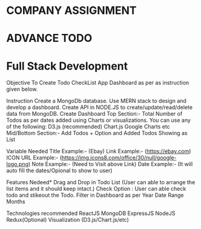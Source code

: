 # COMPANY ASSIGNMENT
# ADVANCE TODO

# Full Stack Development
Objective
To Create Todo CheckList App Dashboard as per as instruction given below.

Instruction
Create a MongoDb database.
Use MERN stack to design and develop a dashboard.
Create API in NODE.JS to create/update/read/delete data from MongoDB.
Create Dashboard
Top Section:- Total Number of Todos as per dates added using Charts or visualizations. You can use any of the following:
D3.js (recommended)
Chart.js
Google Charts
etc
Mid/Bottom Section:- Add Todos + Option and Added Todos Showing as List

Variable Needed
Title Example:- (Ebay)
Link Example:- (https://ebay.com)
ICON URL Example:- (https://img.icons8.com/office/30/null/google-logo.png)
Note Example:- (Need to Visit above Link)
Date Example:- (It will auto fill the dates/Opional to show to user)

 

Features Nedeed*
Drag and Drop in Todo List (User can able to arrange the list items and it should keep intact.)
Check Option : User can able check todo and stikeout the Todo.
Filter in Dashboard as per
Year
Date Range
Months

Technologies recommended
ReactJS
MongoDB
ExpressJS
NodeJS
Redux(Optional)
Visualization (D3.js/Chart.js/etc)
